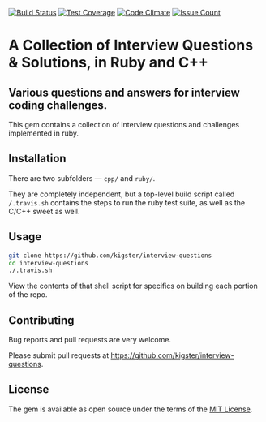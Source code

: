 [![Build Status](https://travis-ci.org/kigster/interview-questions.svg?branch=master)](https://travis-ci.org/kigster/interview-questions)
[![Test Coverage](https://codeclimate.com/github/kigster/interview-questions/badges/coverage.svg)](https://codeclimate.com/github/kigster/interview-questions/coverage)
[![Code Climate](https://codeclimate.com/github/kigster/interview-questions/badges/gpa.svg)](https://codeclimate.com/github/kigster/interview-questions)
[![Issue Count](https://codeclimate.com/github/kigster/interview-questions/badges/issue_count.svg)](https://codeclimate.com/github/kigster/interview-questions)

# A Collection of Interview Questions & Solutions, in Ruby and C++

## Various questions and answers for interview coding challenges.

This gem contains a collection of interview questions and challenges implemented in ruby.

## Installation

There are two subfolders — `cpp/` and `ruby/`. 

They are completely independent, but a top-level build script called `/.travis.sh` contains the steps to run the ruby test suite, as well as the C/C++ sweet as well.

## Usage

```bash
git clone https://github.com/kigster/interview-questions 
cd interview-questions
./.travis.sh
```

View the contents of that shell script for specifics on building each portion of the repo.

## Contributing

Bug reports and pull requests are very welcome. 

Please submit pull requests at https://github.com/kigster/interview-questions.

## License

The gem is available as open source under the terms of the [MIT License](http://opensource.org/licenses/MIT).

